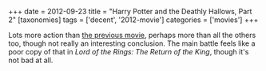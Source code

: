 +++
date = 2012-09-23
title = "Harry Potter and the Deathly Hallows, Part 2"
[taxonomies]
tags = ['decent', '2012-movie']
categories = ['movies']
+++

Lots more action than [the previous movie], perhaps more than all the
others too, though not really an interesting conclusion. The main battle
feels like a poor copy of that in *Lord of the Rings: The Return of the
King*, though it's not bad at all.

  [the previous movie]: http://tshepang.net/harry-potter-and-the-deathly-hallows-part-1
